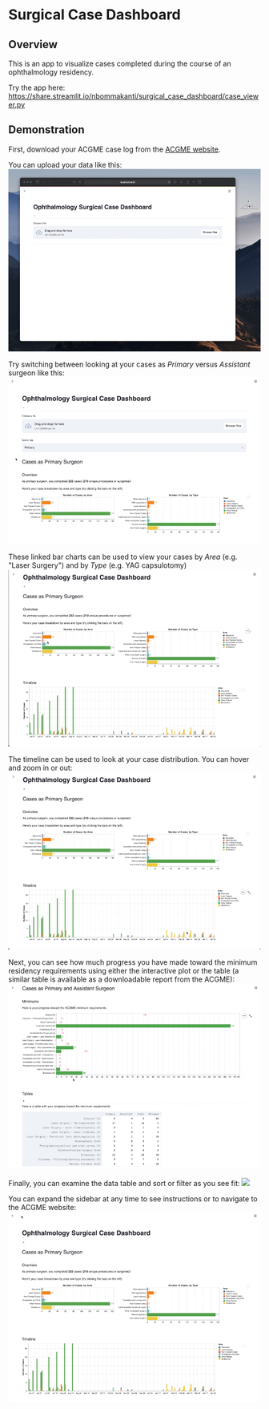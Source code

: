 # Surgical Case Dashboard

## Overview
This is an app to visualize cases completed during the course of an ophthalmology residency.

Try the app here: https://share.streamlit.io/nbommakanti/surgical_case_dashboard/case_viewer.py 

## Demonstration

First, download your ACGME case log from the [ACGME website](https://apps.acgme-i.org/connect/login).

You can upload your data like this:
![](/gifs/upload2.gif)

Try switching between looking at your cases as *Primary* versus *Assistant* surgeon like this:
![](/gifs/primary_vs_assistant.gif)

These linked bar charts can be used to view your cases by *Area* (e.g. "Laser Surgery") and by *Type* (e.g. YAG capsulotomy)
![](/gifs/subset.gif)

The timeline can be used to look at your case distribution. You can hover and zoom in or out:
![](/gifs/timeline.gif)

Next, you can see how much progress you have made toward the minimum residency requirements using either the interactive plot or the table (a similar table is available as a downloadable report from the ACGME):
![](/gifs/minimums_plot.gif)

Finally, you can examine the data table and sort or filter as you see fit:
![](/gifs/table_options.gif)

You can expand the sidebar at any time to see instructions or to navigate to the ACGME website:
![](/gifs/sidebar.gif)

